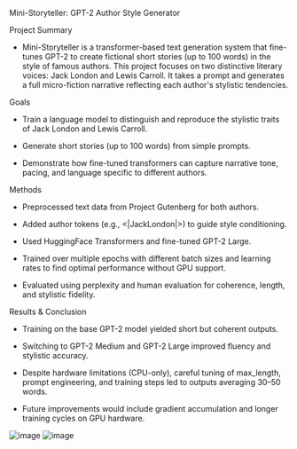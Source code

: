 Mini-Storyteller: GPT-2 Author Style Generator

Project Summary

- Mini-Storyteller is a transformer-based text generation system that fine-tunes GPT-2 to create fictional short stories (up to 100 words) in the style of famous authors. This project focuses on two distinctive literary voices: Jack London and Lewis Carroll. It takes a prompt and generates a full micro-fiction narrative reflecting each author's stylistic tendencies.

Goals

- Train a language model to distinguish and reproduce the stylistic traits of Jack London and Lewis Carroll.

- Generate short stories (up to 100 words) from simple prompts.

- Demonstrate how fine-tuned transformers can capture narrative tone, pacing, and language specific to different authors.

Methods

- Preprocessed text data from Project Gutenberg for both authors.

- Added author tokens (e.g., <|JackLondon|>) to guide style conditioning.

- Used HuggingFace Transformers and fine-tuned GPT-2 Large.

- Trained over multiple epochs with different batch sizes and learning rates to find optimal performance without GPU support.

- Evaluated using perplexity and human evaluation for coherence, length, and stylistic fidelity.

Results & Conclusion

- Training on the base GPT-2 model yielded short but coherent outputs.

- Switching to GPT-2 Medium and GPT-2 Large improved fluency and stylistic accuracy.

- Despite hardware limitations (CPU-only), careful tuning of max_length, prompt engineering, and training steps led to outputs averaging 30–50 words.

- Future improvements would include gradient accumulation and longer training cycles on GPU hardware.

![image](https://github.com/user-attachments/assets/416e9865-53ec-42ac-8420-0cf799d6b97e)
![image](https://github.com/user-attachments/assets/2411a523-a59b-41db-9c23-313f81edb797)

